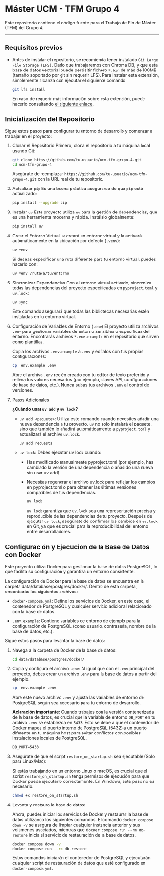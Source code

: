 # Máster UCM - TFM Grupo 4

Este repositorio contiene el código fuente para el Trabajo de Fin de Máster (TFM) del Grupo 4.

---

## Requisitos previos

* Antes de instalar el repositorio, se recomienda tener instalado `Git Large File Storage (LFS)`. Dado que trabajaremos con Chroma DB, y que esta base de datos vectorial puede persisitir fichero `*.bin` de más de 100MB (tamaño soportado por git sin requerir LFS). Para instalar esta extensión, simplemente alcanza con ejecutar el siguiente comando

    ```bash
    git lfs install
    ```

    En caso de requerir más información sobre esta extensión, puede hacerlo consultando [el siguiente enlace](https://git-lfs.com/).

## Inicialización del Repositorio

Sigue estos pasos para configurar tu entorno de desarrollo y comenzar a trabajar en el proyecto:

1. Clonar el Repositorio
    Primero, clona el repositorio a tu máquina local usando Git:

    ```bash
    git clone https://github.com/tu-usuario/ucm-tfm-grupo-4.git
    cd ucm-tfm-grupo-4
    ```

    Asegúrate de reemplazar `https://github.com/tu-usuario/ucm-tfm-grupo-4.git` con la URL real de tu repositorio.

2. Actualizar `pip`
    Es una buena práctica asegurarse de que `pip` esté actualizado:

    ```bash
    pip install --upgrade pip
    ```

3. Instalar `uv`
    Este proyecto utiliza `uv` para la gestión de dependencias, que es una herramienta moderna y rápida. Instálalo globalmente:

    ```bash
    pip install uv
    ```

4. Crear el Entorno Virtual
    `uv` creará un entorno virtual y lo activará automáticamente en la ubicación por defecto (`.venv`):

    ```bash
    uv venv
    ```

    Si deseas especificar una ruta diferente para tu entorno virtual, puedes hacerlo con:

    ```bash
    uv venv /ruta/a/tu/entorno
    ```

5. Sincronizar Dependencias
    Con el entorno virtual activado, sincroniza todas las dependencias del proyecto especificadas en `pyproject.toml` y `uv.lock`:

    ```bash
    uv sync
    ```

    Este comando asegurará que todas las bibliotecas necesarias estén instaladas en tu entorno virtual.

6. Configuración de Variables de Entorno (`.env`)
    El proyecto utiliza archivos `.env` para gestionar variables de entorno sensibles o específicas del entorno. Encontrarás archivos `*.env.example` en el repositorio que sirven como plantillas.

    Copia los archivos `.env.example` a `.env` y edítalos con tus propias configuraciones:

    ```bash
    cp .env.example .env
    ```

    Abre el archivo `.env` recién creado con tu editor de texto preferido y rellena los valores necesarios (por ejemplo, claves API, configuraciones de base de datos, etc.). Nunca subas tus archivos `.env` al control de versiones.

7. Pasos Adicionales

    **¿Cuándo usar `uv add` y `uv lock`?**

    * `uv add <paquete>`: Utiliza este comando cuando necesites añadir una nueva dependencia a tu proyecto. `uv` no solo instalará el paquete, sino que también lo añadirá automáticamente a `pyproject.toml` y actualizará el archivo `uv.lock`.

        ```bash
        uv add requests
        ```

    * `uv lock`: Debes ejecutar uv lock cuando:

      * Has modificado manualmente pyproject.toml (por ejemplo, has cambiado la versión de una dependencia o añadido una nueva sin usar uv add).
      * Necesitas regenerar el archivo uv.lock para reflejar los cambios en pyproject.toml o para obtener las últimas versiones compatibles de tus dependencias.

        ```bash
        uv lock
        ```

        `uv lock` garantiza que `uv.lock` sea una representación precisa y reproducible de las dependencias de tu proyecto. Después de ejecutar `uv lock`, asegúrate de confirmar los cambios en `uv.lock` en Git, ya que es crucial para la reproducibilidad del entorno entre desarrolladores.

## Configuración y Ejecución de la Base de Datos con Docker

Este proyecto utiliza Docker para gestionar la base de datos PostgreSQL, lo que facilita su configuración y garantiza un entorno consistente.

La configuración de Docker para la base de datos se encuentra en la carpeta data/database/postgres/docker/. Dentro de esta carpeta, encontrarás los siguientes archivos:

* `docker-compose.yml`: Define los servicios de Docker, en este caso, el contenedor de PostgreSQL y cualquier servicio adicional relacionado con la base de datos.

* `.env.example`: Contiene variables de entorno de ejemplo para la configuración de PostgreSQL (como usuario, contraseña, nombre de la base de datos, etc.).

Sigue estos pasos para levantar la base de datos:

1. Navega a la carpeta de Docker de la base de datos:

    ```bash
    cd data/database/postgres/docker/
    ```

2. Copia y configura el archivo `.env`:
    Al igual que con el `.env` principal del proyecto, debes crear un archivo `.env` para la base de datos a partir del ejemplo.

    ```bash
    cp .env.example .env
    ```

    Abre este nuevo archivo `.env` y ajusta las variables de entorno de PostgreSQL según sea necesario para tu entorno de desarrollo.

    **Aclaración importante:** Cuando trabajes con la versión contenerizada de la base de datos, es crucial que la variable de entorno `DB_PORT` en tu archivo `.env` se establezca en `5433`. Esto se debe a que el contenedor de Docker mapea el puerto interno de PostgreSQL (5432) a un puerto diferente en tu máquina host para evitar conflictos con posibles instalaciones locales de PostgreSQL.

    `DB_PORT=5433`

3. Asegúrate de que el script `restore_on_startup.sh` sea ejecutable (Solo para Linux/Mac):

    Si estás trabajando en un entorno Linux o macOS, es crucial que el script `restore_on_startup.sh` tenga permisos de ejecución para que Docker pueda ejecutarlo correctamente. En Windows, este paso no es necesario.

    ```bash
    chmod +x restore_on_startup.sh
    ```

4. Levanta y restaura la base de datos:

    Ahora, puedes iniciar los servicios de Docker y restaurar la base de datos utilizando los siguientes comandos. El comando `docker compose down -v` se asegura de limpiar cualquier instancia anterior y sus volúmenes asociados, mientras que d`ocker compose run --rm db-restore` inicia el servicio de restauración de la base de datos.

    ```bash
    docker compose down -v
    docker compose run --rm db-restore
    ```

    Estos comandos iniciarán el contenedor de PostgreSQL y ejecutarán cualquier script de restauración de datos que esté configurado en `docker-compose.yml`.
